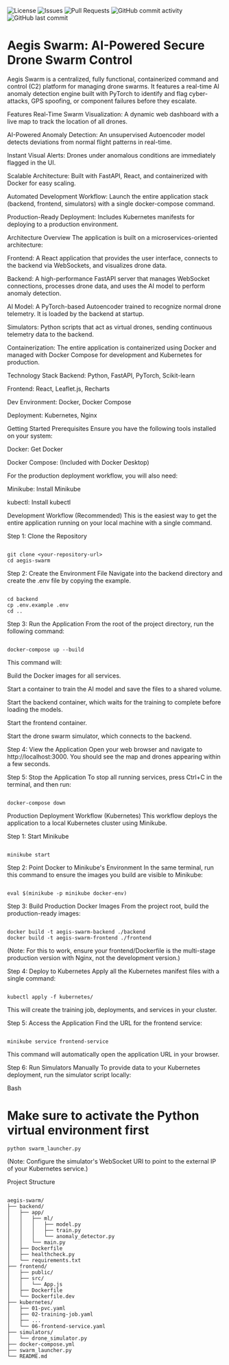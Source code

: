![License](https://img.shields.io/badge/license-MIT-blue.svg)
![Issues](https://img.shields.io/github/issues/moses-varghese/aegis-swarm)
![Pull Requests](https://img.shields.io/github/issues-pr/moses-varghese/aegis-swarm)
![GitHub commit activity](https://img.shields.io/github/commit-activity/w/moses-varghese/aegis-swarm)
![GitHub last commit](https://img.shields.io/github/last-commit/moses-varghese/aegis-swarm)

# Aegis Swarm: AI-Powered Secure Drone Swarm Control
Aegis Swarm is a centralized, fully functional, containerized command and control (C2) platform for managing drone swarms. It features a real-time AI anomaly detection engine built with PyTorch to identify and flag cyber-attacks, GPS spoofing, or component failures before they escalate.

Features
Real-Time Swarm Visualization: A dynamic web dashboard with a live map to track the location of all drones.

AI-Powered Anomaly Detection: An unsupervised Autoencoder model detects deviations from normal flight patterns in real-time.

Instant Visual Alerts: Drones under anomalous conditions are immediately flagged in the UI.

Scalable Architecture: Built with FastAPI, React, and containerized with Docker for easy scaling.

Automated Development Workflow: Launch the entire application stack (backend, frontend, simulators) with a single docker-compose command.

Production-Ready Deployment: Includes Kubernetes manifests for deploying to a production environment.

Architecture Overview
The application is built on a microservices-oriented architecture:

Frontend: A React application that provides the user interface, connects to the backend via WebSockets, and visualizes drone data.

Backend: A high-performance FastAPI server that manages WebSocket connections, processes drone data, and uses the AI model to perform anomaly detection.

AI Model: A PyTorch-based Autoencoder trained to recognize normal drone telemetry. It is loaded by the backend at startup.

Simulators: Python scripts that act as virtual drones, sending continuous telemetry data to the backend.

Containerization: The entire application is containerized using Docker and managed with Docker Compose for development and Kubernetes for production.

Technology Stack
Backend: Python, FastAPI, PyTorch, Scikit-learn

Frontend: React, Leaflet.js, Recharts

Dev Environment: Docker, Docker Compose

Deployment: Kubernetes, Nginx

Getting Started
Prerequisites
Ensure you have the following tools installed on your system:

Docker: Get Docker

Docker Compose: (Included with Docker Desktop)

For the production deployment workflow, you will also need:

Minikube: Install Minikube

kubectl: Install kubectl

Development Workflow (Recommended)
This is the easiest way to get the entire application running on your local machine with a single command.

Step 1: Clone the Repository
```

git clone <your-repository-url>
cd aegis-swarm

```
Step 2: Create the Environment File
Navigate into the backend directory and create the .env file by copying the example.

```

cd backend
cp .env.example .env
cd .. 

```
Step 3: Run the Application
From the root of the project directory, run the following command:

```

docker-compose up --build

```
This command will:

Build the Docker images for all services.

Start a container to train the AI model and save the files to a shared volume.

Start the backend container, which waits for the training to complete before loading the models.

Start the frontend container.

Start the drone swarm simulator, which connects to the backend.

Step 4: View the Application
Open your web browser and navigate to http://localhost:3000. You should see the map and drones appearing within a few seconds.

Step 5: Stop the Application
To stop all running services, press Ctrl+C in the terminal, and then run:

```

docker-compose down

```
Production Deployment Workflow (Kubernetes)
This workflow deploys the application to a local Kubernetes cluster using Minikube.

Step 1: Start Minikube
```

minikube start

```
Step 2: Point Docker to Minikube's Environment
In the same terminal, run this command to ensure the images you build are visible to Minikube:

```

eval $(minikube -p minikube docker-env)

```

Step 3: Build Production Docker Images
From the project root, build the production-ready images:

```

docker build -t aegis-swarm-backend ./backend
docker build -t aegis-swarm-frontend ./frontend

```
(Note: For this to work, ensure your frontend/Dockerfile is the multi-stage production version with Nginx, not the development version.)

Step 4: Deploy to Kubernetes
Apply all the Kubernetes manifest files with a single command:

```

kubectl apply -f kubernetes/

```
This will create the training job, deployments, and services in your cluster.

Step 5: Access the Application
Find the URL for the frontend service:

```

minikube service frontend-service

```
This command will automatically open the application URL in your browser.

Step 6: Run Simulators Manually
To provide data to your Kubernetes deployment, run the simulator script locally:

Bash

# Make sure to activate the Python virtual environment first
```
python swarm_launcher.py

```
(Note: Configure the simulator's WebSocket URI to point to the external IP of your Kubernetes service.)

Project Structure
```

aegis-swarm/
├── backend/
│   ├── app/
│   │   ├── ml/
│   │   │   ├── model.py
│   │   │   ├── train.py
│   │   │   └── anomaly_detector.py
│   │   └── main.py
│   ├── Dockerfile
│   ├── healthcheck.py
│   └── requirements.txt
├── frontend/
│   ├── public/
│   ├── src/
│   │   └── App.js
│   ├── Dockerfile
│   └── Dockerfile.dev
├── kubernetes/
│   ├── 01-pvc.yaml
│   ├── 02-training-job.yaml
│   ├── ...
│   └── 06-frontend-service.yaml
├── simulators/
│   └── drone_simulator.py
├── docker-compose.yml
├── swarm_launcher.py
└── README.md

```